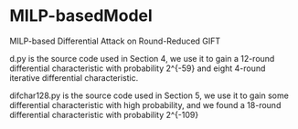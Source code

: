 # MILP-basedModel
MILP-based Differential Attack on Round-Reduced GIFT

d.py is the source code used in Section 4, we use it to gain a 12-round differential characteristic with probability 2^{-59} and eight 4-round iterative differential characteristic.

difchar128.py is the source code used in Section 5, we use it to gain some differential characteristic with high probability, and we found a 18-round differential characteristic with probability 2^{-109}
